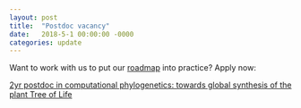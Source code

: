 ```yaml
---
layout: post
title:  "Postdoc vacancy"
date:   2018-5-1 00:00:00 -0000
categories: update
---
```


Want to work with us to put our <a href="https://onlinelibrary.wiley.com/doi/abs/10.1002/ajb2.1041">roadmap</a> into practice? Apply now:

<a href="http://www.nature.com/naturejobs/science/jobs/642639-postdoc-in-computational-phylogenetics-towards-global-synthesis-of-the-plant-tree-of-life-974533">2yr postdoc in computational phylogenetics: towards global synthesis of the plant Tree of Life</a>
